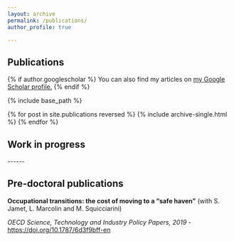 ```yaml
---
layout: archive
permalink: /publications/
author_profile: true

---
```

## Publications 
{% if author.googlescholar %}
  You can also find my articles on <u><a href="{{author.googlescholar}}">my Google Scholar profile</a>.</u>
{% endif %}

{% include base_path %}

<!--- Publications --->
<!--- ------ --->

{% for post in site.publications reversed %}
  {% include archive-single.html %}
{% endfor %}

## Work in progress
<!--- Working Papers --->
<!--- ----- --->------

<!--- {% for post in site.working_papers reversed %} --->
<!--- {% include archive-single.html %} --->  
<!--- {% endfor %} --->

## Pre-doctoral publications

**Occupational transitions: the cost of moving to a “safe haven”** (with S. Jamet, L. Marcolin and M. Squicciarini)

*OECD Science, Technology and Industry Policy Papers, 2019* - https://doi.org/10.1787/6d3f9bff-en
